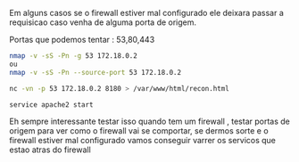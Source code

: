 
Em alguns casos se o firewall estiver mal configurado ele deixara passar a requisicao caso venha de alguma porta de origem.

Portas que podemos tentar : 53,80,443

```bash
nmap -v -sS -Pn -g 53 172.18.0.2
ou
nmap -v -sS -Pn --source-port 53 172.18.0.2
```

```bash
nc -vn -p 53 172.18.0.2 8180 > /var/www/html/recon.html

service apache2 start
```

Eh sempre interessante testar isso quando tem um firewall , testar portas de origem para ver como  o firewall vai se comportar, se dermos sorte e o firewall estiver mal configurado vamos conseguir varrer os servicos que estao atras do firewall


